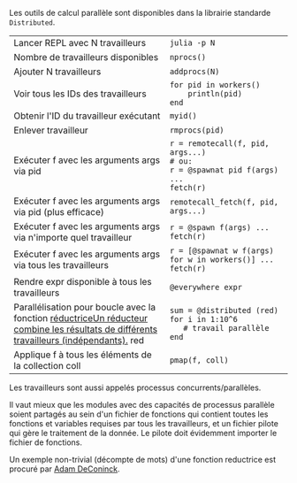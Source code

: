 Les outils de calcul parallèle sont disponibles dans la librairie standarde `Distributed`.

|                                            |                                   |
| ------------------------------------------ | --------------------------------- |
| Lancer REPL avec N travailleurs            | `julia -p N`                      |
| Nombre de travailleurs disponibles         | `nprocs()`                        |
| Ajouter N travailleurs                     | `addprocs(N)`                     |
| Voir tous les IDs des travailleurs         | `for pid in workers()`<br>`    println(pid)`<br>`end` |
| Obtenir l'ID du travailleur exécutant      | `myid()`                          |
| Enlever travailleur                        | `rmprocs(pid)`                    |
| Exécuter f avec les arguments args via pid | `r = remotecall(f, pid, args...)`<br>`# ou:`<br>`r = @spawnat pid f(args)`<br>`...`<br>`fetch(r)` |
| Exécuter f avec les arguments args via pid (plus efficace) | `remotecall_fetch(f, pid, args...)` |
| Exécuter f avec les arguments args via n'importe quel travailleur | `r = @spawn f(args) ... fetch(r)` |
| Exécuter f avec les arguments args via tous les travailleurs | `r = [@spawnat w f(args) for w in workers()] ... fetch(r)` |
| Rendre expr disponible à  tous les travailleurs | `@everywhere expr`                |
| Parallélisation pour boucle avec la fonction <a class="tooltip" href="#">réductrice<span>Un réducteur combine les résultats de différents travailleurs (indépendants).</span></a> red | `sum = @distributed (red) for i in 1:10^6`<br>`    # travail parallèle `<br>`end` |
| Applique f à tous les éléments de la collection coll | `pmap(f, coll)`                   |

Les travailleurs sont aussi appelés processus concurrents/parallèles.

Il vaut mieux que les modules avec des capacités de processus parallèle 
soient partagés au sein d'un fichier de fonctions qui contient toutes les 
fonctions et variables requises par tous les travailleurs, et un fichier pilote
qui gère le traitement de la donnée. Le pilote doit évidemment importer le 
fichier de fonctions.

Un exemple non-trivial (décompte de mots) d'une fonction reductrice est procuré par
[Adam DeConinck](https://blog.ajdecon.org/parallel-word-count-with-julia-an-interesting).
